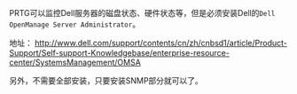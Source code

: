 
PRTG可以监控Dell服务器的磁盘状态、硬件状态等，但是必须安装Dell的`Dell OpenManage Server Administrator`。

地址：
http://www.dell.com/support/contents/cn/zh/cnbsd1/article/Product-Support/Self-support-Knowledgebase/enterprise-resource-center/SystemsManagement/OMSA

另外，不需要全部安装，只要安装SNMP部分就可以了。